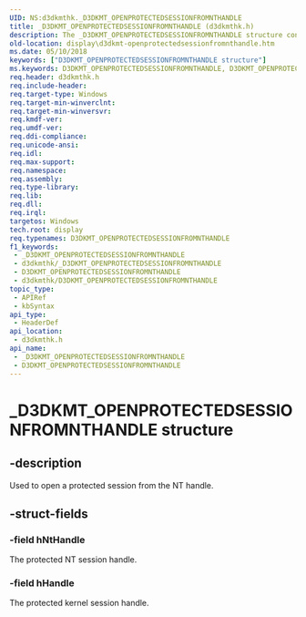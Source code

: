 ```yaml
---
UID: NS:d3dkmthk._D3DKMT_OPENPROTECTEDSESSIONFROMNTHANDLE
title: _D3DKMT_OPENPROTECTEDSESSIONFROMNTHANDLE (d3dkmthk.h)
description: The _D3DKMT_OPENPROTECTEDSESSIONFROMNTHANDLE structure contains a protected kernel session handle and an NT session handle
old-location: display\d3dkmt-openprotectedsessionfromnthandle.htm
ms.date: 05/10/2018
keywords: ["D3DKMT_OPENPROTECTEDSESSIONFROMNTHANDLE structure"]
ms.keywords: D3DKMT_OPENPROTECTEDSESSIONFROMNTHANDLE, D3DKMT_OPENPROTECTEDSESSIONFROMNTHANDLE structure [Display Devices], _D3DKMT_OPENPROTECTEDSESSIONFROMNTHANDLE, d3dkmthk/D3DKMT_OPENPROTECTEDSESSIONFROMNTHANDLE, display.d3dkmt-openprotectedsessionfromnthandle
req.header: d3dkmthk.h
req.include-header: 
req.target-type: Windows
req.target-min-winverclnt: 
req.target-min-winversvr: 
req.kmdf-ver: 
req.umdf-ver: 
req.ddi-compliance: 
req.unicode-ansi: 
req.idl: 
req.max-support: 
req.namespace: 
req.assembly: 
req.type-library: 
req.lib: 
req.dll: 
req.irql: 
targetos: Windows
tech.root: display
req.typenames: D3DKMT_OPENPROTECTEDSESSIONFROMNTHANDLE
f1_keywords:
 - _D3DKMT_OPENPROTECTEDSESSIONFROMNTHANDLE
 - d3dkmthk/_D3DKMT_OPENPROTECTEDSESSIONFROMNTHANDLE
 - D3DKMT_OPENPROTECTEDSESSIONFROMNTHANDLE
 - d3dkmthk/D3DKMT_OPENPROTECTEDSESSIONFROMNTHANDLE
topic_type:
 - APIRef
 - kbSyntax
api_type:
 - HeaderDef
api_location:
 - d3dkmthk.h
api_name:
 - _D3DKMT_OPENPROTECTEDSESSIONFROMNTHANDLE
 - D3DKMT_OPENPROTECTEDSESSIONFROMNTHANDLE
---
```


# _D3DKMT_OPENPROTECTEDSESSIONFROMNTHANDLE structure


## -description

Used to open a protected session from the NT handle.

## -struct-fields

### -field hNtHandle

The protected NT session handle.

### -field hHandle

The protected kernel session handle.

